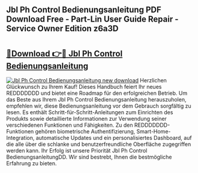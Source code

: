 ## Jbl Ph Control Bedienungsanleitung PDF Download Free - Part-Lin User Guide Repair - Service Owner Edition z6a3D

# <h2><a href="http://df5utz.blite.top/?on=Jbl+Ph+Control+Bedienungsanleitung">🔗Download 👉🔴 Jbl Ph Control Bedienungsanleitung</a></h2>

[![Jbl Ph Control Bedienungsanleitung new download](https://i.imgur.com/lujVjoI.png)](http://df5utz.blite.top/?on=Jbl+Ph+Control+Bedienungsanleitung)
Herzlichen Glückwunsch zu Ihrem Kauf! Dieses Handbuch feiert Ihr neues REDDDDDDD und bietet eine Roadmap für den erfolgreichen Betrieb. Um das Beste aus Ihrem Jbl Ph Control Bedienungsanleitung herauszuholen, empfehlen wir, diese Bedienungsanleitung vor dem Gebrauch sorgfältig zu lesen. Es enthält Schritt-für-Schritt-Anleitungen zum Einrichten des Produkts sowie detaillierte Informationen zur Verwendung seiner verschiedenen Funktionen und Fähigkeiten. Zu den REDDDDDDD-Funktionen gehören biometrische Authentifizierung, Smart-Home-Integration, automatische Updates und ein personalisiertes Dashboard, auf die alle über die schlanke und benutzerfreundliche Oberfläche zugegriffen werden kann. Ihr Erfolg ist unsere Priorität Jbl Ph Control BedienungsanleitungDD. Wir sind bestrebt, Ihnen die bestmögliche Erfahrung zu bieten.

